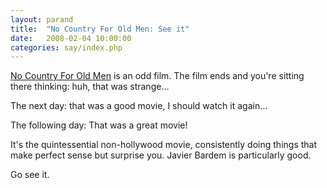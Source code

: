 ```yaml
---
layout: parand
title:  "No Country For Old Men: See it"
date:   2008-02-04 10:00:00
categories: say/index.php
---
```

[No Country For Old Men](http://www.imdb.com/title/tt0477348/) is an odd film. The film ends and you're sitting there thinking: huh, that was strange…

The next day: that was a good movie, I should watch it again…

The following day: That was a great movie\!

It's the quintessential non-hollywood movie, consistently doing things that make perfect sense but surprise you. Javier Bardem is particularly good.

Go see it.

